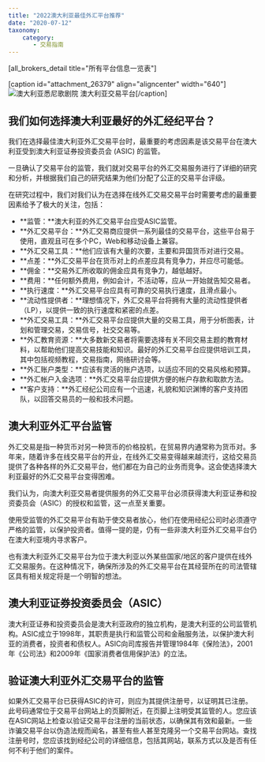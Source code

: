 ```yaml
---
title: "2022澳大利亚最佳外汇平台推荐"
date: "2020-07-12"
taxonomy:
    category: 
       - 交易指南
---
```


\[all\_brokers\_detail title="所有平台信息一览表"\]

\[caption id="attachment\_26379" align="aligncenter" width="640"\]![澳大利亚悉尼歌剧院](https://we.laowei8.com/wp-content/uploads/2020/10/155286789b07926a62b1d6b54b302809-1.jpg) 澳大利亚交易平台\[/caption\]

## 我们如何选择澳大利亚最好的外汇经纪平台？

我们在选择最佳澳大利亚外汇交易平台时，最重要的考虑因素是该交易平台在澳大利亚受到澳大利亚证券投资委员会 (ASIC) 的监管。

一旦确认了交易平台的监管，我们就对交易平台的外汇交易服务进行了详细的研究和分析，并根据我们自己的研究结果为他们分配了公正的交易平台评级。

在研究过程中，我们对我们认为在选择在线外汇交易交易平台时需要考虑的最重要因素给予了极大的关注，包括：

- **监管：**澳大利亚的外汇交易平台应受ASIC监管。
- **外汇交易平台：**外汇交易商应提供一系列最佳的交易平台，这些平台易于使用，直观且可在多个PC，Web和移动设备上兼容。
- **外汇交易工具：**他们应该有大量的次要，主要和异国货币对进行交易。
- **点差：**外汇交易平台在货币对上的点差应具有竞争力，并应尽可能低。
- **佣金：**交易外汇所收取的佣金应具有竞争力，越低越好。
- **费用：**任何额外费用，例如会计，不活动等，应从一开始就告知交易者。
- **执行速度：**外汇交易平台应具有可靠的交易执行速度，且滑点最小。
- **流动性提供者：**理想情况下，外汇交易平台将拥有大量的流动性提供者（LP），以提供一致的执行速度和紧密的点差。
- **外汇交易工具：**外汇交易平台应提供大量的交易工具，用于分析图表，计划和管理交易，交易信号，社交交易等。
- **外汇教育资源：**大多数新交易者将需要选择有关不同交易主题的教育材料，以帮助他们提高交易技能和知识。最好的外汇交易平台应提供培训工具，其中包括视频教程，交易指南，网络研讨会等。
- **外汇账户类型：**应该有灵活的账户选项，以适应不同的交易风格和预算。
- **外汇帐户入金选项：**外汇交易平台应提供方便的帐户存款和取款方法。
- **客户支持：**外汇经纪公司应有一个迅速，礼貌和知识渊博的客户支持团队，以回答交易员的一般和技术问题。

## 澳大利亚外汇平台监管

外汇交易是指一种货币对另一种货币的价格投机，在贸易界内通常称为货币对。多年来，随着许多在线交易平台的开业，在线外汇交易变得越来越流行，这给交易员提供了各种各样的外汇交易平台，他们都在为自己的业务而竞争。这会使选择澳大利亚最好的外汇交易平台变得困难。

我们认为，向澳大利亚交易者提供服务的外汇交易平台必须获得澳大利亚证券和投资委员会（ASIC）的授权和监管，这一点至关重要。

使用受监管的外汇交易平台有助于使交易者放心，他们在使用经纪公司时必须遵守严格的监管，以保护投资者。值得一提的是，仍有一些非澳大利亚外汇交易平台仍在澳大利亚境内寻求客户。

也有澳大利亚外汇交易平台为位于澳大利亚以外某些国家/地区的客户提供在线外汇交易服务。在这种情况下，确保所涉及的外汇交易平台在其经营所在的司法管辖区具有相关规定将是一个明智的想法。

## 澳大利亚证券投资委员会（ASIC）

澳大利亚证券和投资委员会是澳大利亚政府的独立机构，是澳大利亚的公司监管机构。ASIC成立于1998年，其职责是执行和监管公司和金融服务法，以保护澳大利亚的消费者，投资者和债权人。ASIC向司库报告并管理1984年《保险法》，2001年《公司法》和2009年《国家消费者信用保护法》的立法。

## 验证澳大利亚外汇交易平台的监管

如果外汇交易平台已获得ASIC的许可，则应为其提供注册号，以证明其已注册。此号码通常位于交易平台网站上的页脚附近，在页脚上注明受其监管的人。您应该在ASIC网站上检查以验证交易平台注册的当前状态，以确保其有效和最新。一些诈骗交易平台以伪造法规而闻名，甚至有些人甚至克隆另一个交易平台网站。查找注册号时，您应该找到经纪公司的详细信息，包括其网站，联系方式以及是否有任何不利于他们的案件。
